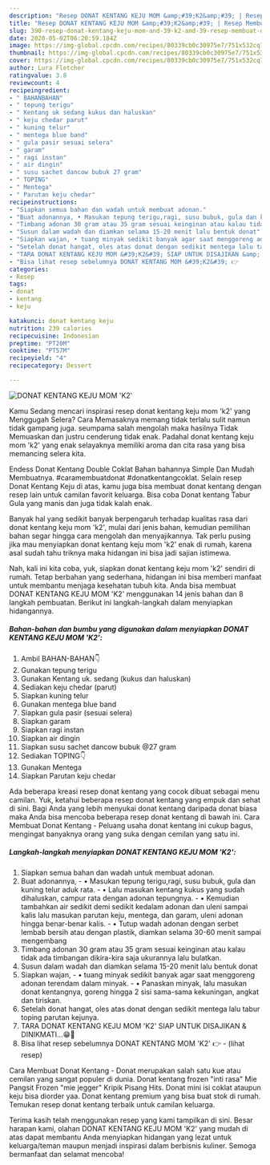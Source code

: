```yaml
---
description: "Resep DONAT KENTANG KEJU MOM &amp;#39;K2&amp;#39; | Resep Membuat DONAT KENTANG KEJU MOM &amp;#39;K2&amp;#39; Yang Paling Enak"
title: "Resep DONAT KENTANG KEJU MOM &amp;#39;K2&amp;#39; | Resep Membuat DONAT KENTANG KEJU MOM &amp;#39;K2&amp;#39; Yang Paling Enak"
slug: 390-resep-donat-kentang-keju-mom-and-39-k2-and-39-resep-membuat-donat-kentang-keju-mom-and-39-k2-and-39-yang-paling-enak
date: 2020-05-02T06:20:59.184Z
image: https://img-global.cpcdn.com/recipes/80339cb0c30975e7/751x532cq70/donat-kentang-keju-mom-k2-foto-resep-utama.jpg
thumbnail: https://img-global.cpcdn.com/recipes/80339cb0c30975e7/751x532cq70/donat-kentang-keju-mom-k2-foto-resep-utama.jpg
cover: https://img-global.cpcdn.com/recipes/80339cb0c30975e7/751x532cq70/donat-kentang-keju-mom-k2-foto-resep-utama.jpg
author: Lura Fletcher
ratingvalue: 3.8
reviewcount: 4
recipeingredient:
- " BAHANBAHAN"
- " tepung terigu"
- " Kentang uk sedang kukus dan haluskan"
- " keju chedar parut"
- " kuning telur"
- " mentega blue band"
- " gula pasir sesuai selera"
- " garam"
- " ragi instan"
- " air dingin"
- " susu sachet dancow bubuk 27 gram"
- " TOPING"
- " Mentega"
- " Parutan keju chedar"
recipeinstructions:
- "Siapkan semua bahan dan wadah untuk membuat adonan."
- "Buat adonannya, • Masukan tepung terigu,ragi, susu bubuk, gula dan kuning telur aduk rata. • Lalu masukan kentang kukus yang sudah dihaluskan, campur rata dengan adonan tepungnya. • Kemudian tambahkan air sedikit demi sedikit kedalam adonan dan uleni sampai kalis lalu masukan parutan keju, mentega, dan garam, uleni adonan hingga benar-benar kalis. • Tutup wadah adonan dengan serbet lembab bersih atau dengan plastik, diamkan selama 30-60 menit sampai mengembang"
- "Timbang adonan 30 gram atau 35 gram sesuai keinginan atau kalau tidak ada timbangan dikira-kira saja ukurannya lalu bulatkan."
- "Susun dalam wadah dan diamkan selama 15-20 menit lalu bentuk donat"
- "Siapkan wajan, • tuang minyak sedikit banyak agar saat menggoreng adonan terendam dalam minyak. • Panaskan minyak, lalu masukan donat kentangnya, goreng hingga 2 sisi sama-sama kekuningan, angkat dan tiriskan."
- "Setelah donat hangat, oles atas donat dengan sedikit mentega lalu tabur toping parutan kejunya."
- "TARA DONAT KENTANG KEJU MOM &#39;K2&#39; SIAP UNTUK DISAJIKAN &amp; DINIKMATI...😁🥰"
- "Bisa lihat resep sebelumnya DONAT KENTANG MOM &#39;K2&#39; 👉             (lihat resep)"
categories:
- Resep
tags:
- donat
- kentang
- keju

katakunci: donat kentang keju 
nutrition: 239 calories
recipecuisine: Indonesian
preptime: "PT20M"
cooktime: "PT57M"
recipeyield: "4"
recipecategory: Dessert

---
```



![DONAT KENTANG KEJU MOM &#39;K2&#39;](https://img-global.cpcdn.com/recipes/80339cb0c30975e7/751x532cq70/donat-kentang-keju-mom-k2-foto-resep-utama.jpg)

Kamu Sedang mencari inspirasi resep donat kentang keju mom &#39;k2&#39; yang Menggugah Selera? Cara Memasaknya memang tidak terlalu sulit namun tidak gampang juga. seumpama salah mengolah maka hasilnya Tidak Memuaskan dan justru cenderung tidak enak. Padahal donat kentang keju mom &#39;k2&#39; yang enak selayaknya memiliki aroma dan cita rasa yang bisa memancing selera kita.

Endess Donat Kentang Double Coklat Bahan bahannya Simple Dan Mudah Membuatnya. #caramembuatdonat #donatkentangcoklat. Selain resep Donat Kentang Keju di atas, kamu juga bisa membuat donat kentang dengan resep lain untuk camilan favorit keluarga. Bisa coba Donat kentang Tabur Gula yang manis dan juga tidak kalah enak.

Banyak hal yang sedikit banyak berpengaruh terhadap kualitas rasa dari donat kentang keju mom &#39;k2&#39;, mulai dari jenis bahan, kemudian pemilihan bahan segar hingga cara mengolah dan menyajikannya. Tak perlu pusing jika mau menyiapkan donat kentang keju mom &#39;k2&#39; enak di rumah, karena asal sudah tahu triknya maka hidangan ini bisa jadi sajian istimewa.


Nah, kali ini kita coba, yuk, siapkan donat kentang keju mom &#39;k2&#39; sendiri di rumah. Tetap berbahan yang sederhana, hidangan ini bisa memberi manfaat untuk membantu menjaga kesehatan tubuh kita. Anda bisa membuat DONAT KENTANG KEJU MOM &#39;K2&#39; menggunakan 14 jenis bahan dan 8 langkah pembuatan. Berikut ini langkah-langkah dalam menyiapkan hidangannya.

<!--inarticleads1-->

##### Bahan-bahan dan bumbu yang digunakan dalam menyiapkan DONAT KENTANG KEJU MOM &#39;K2&#39;:

1. Ambil  BAHAN-BAHAN👇
1. Gunakan  tepung terigu
1. Gunakan  Kentang uk. sedang (kukus dan haluskan)
1. Sediakan  keju chedar (parut)
1. Siapkan  kuning telur
1. Gunakan  mentega blue band
1. Siapkan  gula pasir (sesuai selera)
1. Siapkan  garam
1. Siapkan  ragi instan
1. Siapkan  air dingin
1. Siapkan  susu sachet dancow bubuk @27 gram
1. Sediakan  TOPING👇
1. Gunakan  Mentega
1. Siapkan  Parutan keju chedar


Ada beberapa kreasi resep donat kentang yang cocok dibuat sebagai menu camilan. Yuk, ketahui beberapa resep donat kentang yang empuk dan sehat di sini. Bagi Anda yang lebih menyukai donat kentang daripada donat biasa maka Anda bisa mencoba beberapa resep donat kentang di bawah ini. Cara Membuat Donat Kentang - Peluang usaha donat kentang ini cukup bagus, mengingat banyaknya orang yang suka dengan cemilan yang satu ini. 

<!--inarticleads2-->

##### Langkah-langkah menyiapkan DONAT KENTANG KEJU MOM &#39;K2&#39;:

1. Siapkan semua bahan dan wadah untuk membuat adonan.
1. Buat adonannya, - • Masukan tepung terigu,ragi, susu bubuk, gula dan kuning telur aduk rata. - • Lalu masukan kentang kukus yang sudah dihaluskan, campur rata dengan adonan tepungnya. - • Kemudian tambahkan air sedikit demi sedikit kedalam adonan dan uleni sampai kalis lalu masukan parutan keju, mentega, dan garam, uleni adonan hingga benar-benar kalis. - • Tutup wadah adonan dengan serbet lembab bersih atau dengan plastik, diamkan selama 30-60 menit sampai mengembang
1. Timbang adonan 30 gram atau 35 gram sesuai keinginan atau kalau tidak ada timbangan dikira-kira saja ukurannya lalu bulatkan.
1. Susun dalam wadah dan diamkan selama 15-20 menit lalu bentuk donat
1. Siapkan wajan, - • tuang minyak sedikit banyak agar saat menggoreng adonan terendam dalam minyak. - • Panaskan minyak, lalu masukan donat kentangnya, goreng hingga 2 sisi sama-sama kekuningan, angkat dan tiriskan.
1. Setelah donat hangat, oles atas donat dengan sedikit mentega lalu tabur toping parutan kejunya.
1. TARA DONAT KENTANG KEJU MOM &#39;K2&#39; SIAP UNTUK DISAJIKAN &amp; DINIKMATI...😁🥰
1. Bisa lihat resep sebelumnya DONAT KENTANG MOM &#39;K2&#39; 👉 -             (lihat resep)


Cara Membuat Donat Kentang - Donat merupakan salah satu kue atau cemilan yang sangat populer di dunia. Donat kentang frozen &#34;inti rasa&#34; Mie Pangsit Frozen &#34;mie jegger&#34; Kripik Pisang Hits. Donat mini isi coklat ataupun keju bisa diorder yaa. Donat kentang premium yang bisa buat stok di rumah. Temukan resep donat kentang terbaik untuk camilan keluarga. 

Terima kasih telah menggunakan resep yang kami tampilkan di sini. Besar harapan kami, olahan DONAT KENTANG KEJU MOM &#39;K2&#39; yang mudah di atas dapat membantu Anda menyiapkan hidangan yang lezat untuk keluarga/teman maupun menjadi inspirasi dalam berbisnis kuliner. Semoga bermanfaat dan selamat mencoba!
